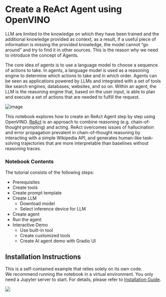 # Create a ReAct Agent using OpenVINO

LLM are limited to the knowledge on which they have been trained and the additional knowledge provided as context, as a result, if a useful piece of information is missing the provided knowledge, the model cannot “go around” and try to find it in other sources. This is the reason why we need to introduce the concept of Agents.

The core idea of agents is to use a language model to choose a sequence of actions to take. In agents, a language model is used as a reasoning engine to determine which actions to take and in which order. Agents can be seen as applications powered by LLMs and integrated with a set of tools like search engines, databases, websites, and so on. Within an agent, the LLM is the reasoning engine that, based on the user input, is able to plan and execute a set of actions that are needed to fulfill the request.

![image](https://github.com/user-attachments/assets/b656adab-a448-4784-a6df-a068e0cb45bb)

This notebook explores how to create an ReAct Agent step by step using OpenVINO. [ReAct](https://arxiv.org/abs/2210.03629) is an approach to combine reasoning (e.g. chain-of-thought prompting) and acting. ReAct overcomes issues of hallucination and error propagation prevalent in chain-of-thought reasoning by interacting with a simple Wikipedia API, and generates human-like task-solving trajectories that are more interpretable than baselines without reasoning traces. 


### Notebook Contents

The tutorial consists of the following steps:

- Prerequisites
- Create tools
- Create prompt template
- Create LLM
  - Download model
  - Select inference device for LLM
- Create agent
- Run the agent
- Interactive Demo
  - Use built-in tool
  - Create customized tools
  - Create AI agent demo with Gradio UI

## Installation Instructions

This is a self-contained example that relies solely on its own code.</br>
We recommend  running the notebook in a virtual environment. You only need a Jupyter server to start.
For details, please refer to [Installation Guide](../../README.md).

<img referrerpolicy="no-referrer-when-downgrade" src="https://static.scarf.sh/a.png?x-pxid=5b5a4db0-7875-4bfb-bdbd-01698b5b1a77&file=notebooks/llm-agent-react/README.md" />
